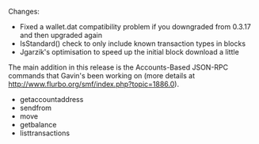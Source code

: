 Changes:
* Fixed a wallet.dat compatibility problem if you downgraded from 0.3.17 and then upgraded again
* IsStandard() check to only include known transaction types in blocks
* Jgarzik's optimisation to speed up the initial block download a little

The main addition in this release is the Accounts-Based JSON-RPC commands that Gavin's been working on (more details at http://www.flurbo.org/smf/index.php?topic=1886.0).  
* getaccountaddress
* sendfrom
* move
* getbalance
* listtransactions
